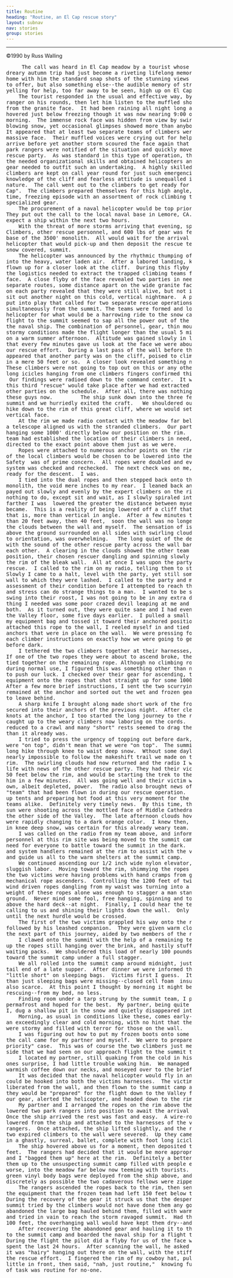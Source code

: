 ```yaml
---
title: Routine
heading: "Routine, an El Cap rescue story"
layout: subnav
nav: stories
group: stories
---
```


<center><hr width="600"></center>

<p>&copy;1990 by Russ Walling</p>

<pre>     The call was heard in El Cap meadow by a tourist whose
dreary autumn trip had just become a riveting lifelong memory.  He would take
home with him the standard snap shots of the stunning views Yosemite Valley has
to offer, but also something else--the audible memory of stranded climbers
yelling for help, too far away to be seen, high up on El Capitan.   
	The tourist responded in the usual and effective way, by flagging down a park
ranger on his rounds, then let him listen to the muffled shouts raining down
from the granite face.  It had been raining all night long and the temperature
hovered just below freezing though it was now nearing 9:00 o'clock in the
morning.  The immense rock face was hidden from view by swirling clouds and
blowing snow, yet occasional glimpses showed more than anybody wanted to see.
It appeared that at least two separate teams of climbers were stuck high on the
massive face.  Their muffled voices were crying out for help, hoping it would
arrive before yet another storm scoured the face again that coming night.  More
park rangers were notified of the situation and quickly moved toward forming a
rescue party.  As was standard in this type of operation, the rangers provided
the needed organizational skills and obtained helicopters and the mountains of
gear needed to outfit such an undertaking.  A highly skilled group of local
climbers are kept on call year round for just such emergencies.  Their
knowledge of the cliff and fearless attitude is unequalled in matters of this
nature.  The call went out to the climbers to get ready for a big one on "El
Cap".  The climbers prepared themselves for this high angle, probably night
time, freezing episode with an assortment of rock climbing tools and
specialized gear.   
	The procurement of a naval helicopter would be top priority by the rangers.
They put out the call to the local naval base in Lemore, CA. and were told to
expect a ship within the next two hours.   
	With the threat of more storms arriving that evening, speed was essential.
Climbers, other rescue personnel, and 600 lbs of gear was ferried down to the
base of the 3500' monolith.  All would wait for the arrival of the naval
helicopter that would pick-up and then deposit the rescue team on the bald,
snow covered, summit.   
	The helicopter was announced by the rhythmic thumping of its blades cutting
into the heavy, water laden air.  After a labored landing, key personnel were
flown up for a closer look at the cliff.  During this flyby they would survey
the logistics needed to extract the trapped climbing teams from the frozen
face.  A close flyby of the face revealed two parties in need of a rescue, on
separate routes, some distance apart on the wide granite face.  A visual check
on each party revealed that they were still alive, but not in any condition to
sit out another night on this cold, vertical nightmare.  A plan of action was
put into play that called for two separate rescue operations going on
simultaneously from the summit. The teams were formed and loaded into the
helicopter for what would be a harrowing ride to the snow capped summit.  The
flight to the summit seemed to sap all the power out of the aging engines of
the naval ship. The combination of personnel, gear, thin mountain air, and
stormy conditions made the flight longer than the usual 5 minutes it might take
on a warm summer afternoon.  Altitude was gained slowly in large spiraling arcs
that every few minutes gave us look at the face we were about to descend with
our rescue effort.  During a last pass of the wall before the summit, it
appeared that another party was on the cliff, poised to climb onto the summit
in a mere 50 feet or so.  A closer look revealed something nobody had expected.
These climbers were not going to top out on this or any other day--the foot
long icicles hanging from one climbers fingers confirmed this chilling fact.
 Our findings were radioed down to the command center.  It was decided that
this third "rescue" would take place after we had extracted and stabilized the
other parties on the schedule.  After all, there was nothing we could do for
these guys now.  		The ship sunk down into the three feet of fresh snow on the
summit and we hurriedly exited the craft.   We shouldered our packs for the
hike down to the rim of this great cliff, where we would set up to descend the
vertical face.   
	At the rim we made radio contact with the meadow far below, and a spotter with
a telescope aligned us with the stranded climbers.  Our party of climbers were
hanging some 1000' directly below our position on the rim.  The other rescue
team had established the location of their climbers in need, and were being
directed to the exact point above them just as we were.   
	Ropes were attached to numerous anchor points on the rim of the wall and one
of the local climbers would be chosen to be lowered into the swirling clouds.
Safety  was of prime concern.  All ropes were doubled and every point in the
system was checked and rechecked.  The next check was on me,  to see if i were
ready for the descent.  I was.   
	I tied into the dual ropes and then stepped back onto the actual rim of this
monolith, the void mere inches to my rear.  I leaned back and the ropes were
payed out slowly and evenly by the expert climbers on the rim.  Now I had
nothing to do, except sit and wait, as I slowly spiraled into the clouds.  the
farther I was  lowered the greater the distance between myself and the wall
became.  This is a reality of being lowered off a cliff that is overhanging,
that is, more than vertical in angle.  After a few minutes the wall was more
than 20 feet away, then 40 feet,  soon the wall was no longer visible through
the clouds between the wall and myself.  The sensation of isolation 2500 feet
above the ground surrounded on all sides with swirling clouds, with no clue as
to orientation, was overwhelming.  	The long quiet of the descent was broken
with the sound of the other rescue party across the wall barking directions to
each other.  A clearing in the clouds showed the other team in a similar
position, their chosen rescuer dangling and spinning slowly some 500 feet below
the rim of the bleak wall.  All at once I was upon the party needing the
rescue.  I called to the rim on my radio, telling them to stop the descent.
Slowly I came to a halt, level with the party, yet still some distance from the
wall to which they were lashed.  I called to the party and made a quick
assessment of their condition before I attempted to reach them.  Cold, fear,
and stress can do strange things to a man.  I wanted to be sure that when I did
swing into their roost, I was not going to be in any extra danger.  The last
thing I needed was some poor crazed devil leaping at me and possibly killing us
both.  As it turned out, they were quite sane and I had even met them both on
the Valley floor, some five days earlier.  I pulled a small coil of rope from
my equipment bag and tossed it toward their anchored position.  After they
attached this rope to the wall, I reeled myself in and tied into the main
anchors that were in place on the wall.  We were pressing for time and I gave
each climber instructions on exactly how we were going to get them, and me, out
before dark.   
	I tethered the two climbers together at their harnesses, for safety reasons.
If one of the two ropes they were about to ascend broke, they would still be
tied together on the remaining rope. Although no climbing rope has ever broken
during normal use, I figured this was something other than normal, and no time
to push our luck. I checked over their gear for ascending, then locked their
equipment onto the ropes that shot straight up for some 1000 feet to the rim.
After a few more brief instructions, I sent the two scurrying up the ropes.  I
remained at the anchor and sorted out the wet and frozen gear they were forced
to leave behind.   
	A sharp knife I brought along made short work of the frozen and knotted rope
secured into their anchors of the previous night.  After clearing the mess of
knots at the anchor, I too started the long journey to the rim.  Quickly I
caught up to the weary climbers now laboring on the cords.  The pace was
reduced to a crawl and many "short" rests seemed to drag the night even closer
than it already was.   
	I tried to press the urgency of topping out before dark, as, just because we
were "on top", didn't mean that we were "on top".  The summit camp was still a
long hike through knee to waist deep snow.  Wthout some daylight, it would be
nearly impossible to follow the makeshift trail we made on the way down to the
rim.  The swirling clouds had now returned and the radio I was carrying came to
life with news of the other rescue party. They had their victim on the ropes,
50 feet below the rim, and would be starting the trek to the summit camp with
him in a few minutes.  All was going well and their victim was moving under his
own, albeit depleted, power.  The radio also brought news of a summit camp
"team" that had been flown in during our rescue operation.  They  were putting
up tents and preparing hot food at this very moment for the victims and rescue
teams alike.  Definitely very timely news.  By this time, the last rays of the
sun were shooting across the mottled face of Middle Cathedral rock, located on
the other side of the Valley.  The late afternoon clouds hovering around us
were rapidly changing to a dark orange color.  I knew then, a night time hike,
in knee deep snow, was certain for this already weary team.   
	I was called on the radio from my team above, and informed that all the extra
personnel at this rim site was being moved to the summit camp.  There was no
need for everyone to battle toward the summit in the dark.  Three expert rope
and system handlers remained at the rim to assist with the victims, the ropes,
and guide us all to the warm shelters at the summit camp.   
	We continued ascending our 1/2 inch wide nylon elevator, pace reduced to
sluggish labor.  Moving toward the rim, shimmying the ropes a foot at a time,
the two victims were having problems with hand cramps from gripping the
mechanical rope ascenders.  Controlling the 1200 feet of twisting, swooping,
wind driven ropes dangling from my waist was turning into a major chore.  The
weight of these ropes alone was enough to stagger a man standing on flat
ground.  Never mind some fool, free hanging, spinning and toiling, 2500 feet
above the hard deck--at night.  Finally, I could hear the team on the rim
calling to us and shining their lights down the wall.  Only a few more feet
until the next hurdle would be crossed.   
	The first of the two victims grappled his way onto the rim and was closely
followed by his leashed companion.  They were given warm clothes and sent on
the next part of this journey, aided by two members of the rim team.   
	I clawed onto the summit with the help of a remaining team member.  We pulled
up the ropes still hanging over the brink, and hastily stuffed them into large
waiting packs.  We shouldered this load of nearly 100 pounds and headed off
toward the summit camp under a full stagger.   
	We all rolled into the summit camp around midnight, just in time to catch the
tail end of a late supper.  After dinner we were informed that they were a
"little short" on sleeping bags.  Victims first I guess.  It seemed that more
than just sleeping bags were missing--closed cell foam  insulating pads were
also scarce.  At this point I thought by morning it might be me they would be
rescuing--from my bed, no less.   
	Finding room under a tarp strung by the summit team, I plopped down on the
permafrost and hoped for the best.  My partner, being quite a bit hardier than
I, dug a shallow pit in the snow and quietly disappeared into it, face first.
	Morning, as usual in conditions like these, comes early--very early.  It was
an exceedingly clear and cold morning, with no hint that the previous nights
were stormy and filled with terror for those on the wall.   
	I was figuring out how to put my frozen boots onto some very cold feet when
the call came for my partner and myself.  We were to prepare for the "low
priority" case.  This was of course the two climbers just mere feet over the
side that we had seen on our approach flight to the summit the previous day.
	I located my partner, still quaking from the cold in his shallow pit.  To no
ones surprise, I had little trouble waking him.  We managed to get a cup of
warmish coffee down our necks, and moseyed over to the briefing area.   
	It was decided that the naval helicopter would fly in and lower a cable that
could be hooked into both the victims harnesses.  The victims would be
liberated from the wall, and then flown to the summit camp area.  Once there,
they would be "prepared" for the flight down to the Valley floor.  We gathered
our gear, alerted the helicopter, and headed down to the rim again.   
	My partner and I arranged the ropes on the rim above the two victims and then
lowered two park rangers into position to await the arrival of the helicopter.
Once the ship arrived the rest was fast and easy.  A wire-rope cable was
lowered from the ship and attached to the harnesses of the victims by the
rangers.  Once attached, the ship lifted slightly, and the ropes connecting the
two expired climbers to the wall were severed.  Up they came, flying  over us
in a ghastly, surreal, ballet, complete with foot long icicles.   
	The ship hovered above us for a moment, then deposited the grim cargo at our
feet.  The rangers had decided that it would be more appropriate if my partner
and I "bagged them up" here at the rim.  Definitely a better plan than flying
them up to the unsuspecting summit camp filled with people eating breakfast, or
worse, into the meadow far below now teeming with tourists.  Standard issue
green vinyl body bags were deployed from the ship above, and as quickly and
discretely as possible the two cadaverous fellows were zipped into eternity.
	The rangers ascended the ropes back to the rim, then sent us down to retrieve
the equipment that the frozen team had left 150 feet below their high point.
During the recovery of the gear it struck us that the desperate run to the
summit tried by the climbers would not have done them any good.  They had
abandoned the large bag hauled behind them, filled with warm and dry clothes
and tried in vain to reach the storm ravaged summit.  Had they retreated, only
100 feet, the overhanging wall would have kept them dry--and most likely alive.
	After recovering the abandoned gear and hauling it to the rim, we trekked back
to the summit camp and boarded the naval ship for a flight to the Valley floor.
During the flight the pilot did a flyby for us of the face where we had just
spent the last 24 hours.  After scanning the wall, he asked my partner and i if
it was "hairy" hanging out there on the wall, with the stiffs and such, during
the rescue effort.  I fingered the rim of my cowboy hat, pulled it down a
little in front, then said, "nah, just routine,"  knowing full well this sort
of task was routine for no-one.</pre>



